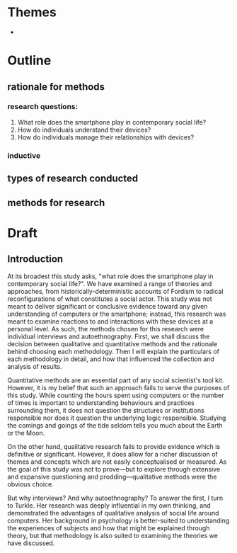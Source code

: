 # Themes

- 

# Outline

## rationale for methods

### research questions:

1. What role does the smartphone play in contemporary social life?
2. How do individuals understand their devices?
3. How do individuals manage their relationships with devices?

### inductive

## types of research conducted

## methods for research

# Draft

## Introduction

At its broadest this study asks, "what role does the smartphone play in contemporary social life?". We have examined a range of theories and approaches, from historically-deterministic accounts of Fordism to radical reconfigurations of what constitutes a social actor. This study was not meant to deliver significant or conclusive evidence toward any given understanding of computers or the smartphone; instead, this research was meant to examine reactions to and interactions with these devices at a personal level. As such, the methods chosen for this research were individual interviews and autoethnography. First, we shall discuss the decision between qualitative and quantitative methods and the rationale behind choosing each methodology. Then I will explain the particulars of each methodology in detail, and how that influenced the collection and analysis of results.

Quantitative methods are an essential part of any social scientist's tool kit. However, it is my belief that such an approach fails to serve the purposes of this study. While counting the hours spent using computers or the number of times is important to understanding behaviours and practices surrounding them, it does not question the structures or institutions responsible nor does it question the underlying logic responsible. Studying the comings and goings of the tide seldom tells you much about the Earth or the Moon. 


On the other hand, qualitative research fails to provide evidence which is definitive or significant. However, it does allow for a richer discussion of themes and concepts which are not easily conceptualised or measured. As the goal of this study was not to prove—but to explore through extensive and expansive questioning and prodding—qualitative methods were the obvious choice.

But why interviews? And why autoethnography? To answer the first, I turn to Turkle. Her research was deeply influential in my own thinking, and demonstrated the advantages of qualitative analysis of social life around computers. Her background in psychology is better-suited to understanding the experiences of subjects and how that might be explained through theory, but that methodology is also suited to examining the theories we have discussed.
